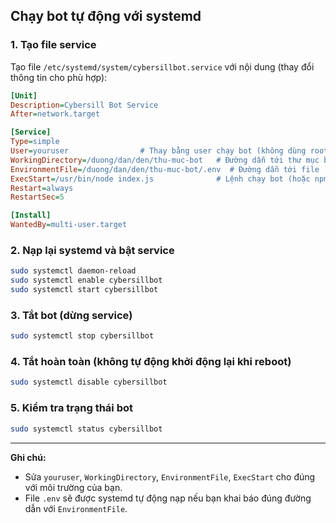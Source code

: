 ## Chạy bot tự động với systemd

### 1. Tạo file service

Tạo file `/etc/systemd/system/cybersillbot.service` với nội dung (thay đổi thông tin cho phù hợp):

```ini
[Unit]
Description=Cybersill Bot Service
After=network.target

[Service]
Type=simple
User=youruser                # Thay bằng user chạy bot (không dùng root)
WorkingDirectory=/duong/dan/den/thu-muc-bot   # Đường dẫn tới thư mục bot
EnvironmentFile=/duong/dan/den/thu-muc-bot/.env  # Đường dẫn tới file .env
ExecStart=/usr/bin/node index.js              # Lệnh chạy bot (hoặc npm start)
Restart=always
RestartSec=5

[Install]
WantedBy=multi-user.target
```

### 2. Nạp lại systemd và bật service

```bash
sudo systemctl daemon-reload
sudo systemctl enable cybersillbot
sudo systemctl start cybersillbot
```

### 3. Tắt bot (dừng service)

```bash
sudo systemctl stop cybersillbot
```

### 4. Tắt hoàn toàn (không tự động khởi động lại khi reboot)

```bash
sudo systemctl disable cybersillbot
```

### 5. Kiểm tra trạng thái bot

```bash
sudo systemctl status cybersillbot
```

---

**Ghi chú:**  
- Sửa `youruser`, `WorkingDirectory`, `EnvironmentFile`, `ExecStart` cho đúng với môi trường của bạn.  
- File `.env` sẽ được systemd tự động nạp nếu bạn khai báo đúng đường dẫn với `EnvironmentFile`.
